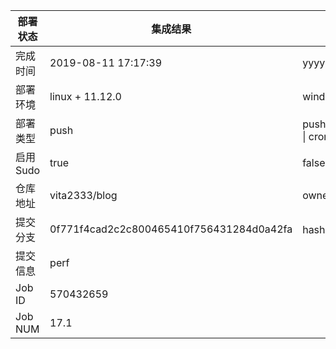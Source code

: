 部署状态 | 集成结果 | 参考值
---|---|---
完成时间 | 2019-08-11 17:17:39 | yyyy-mm-dd hh:mm:ss
部署环境 | linux + 11.12.0 | window \| linux + stable
部署类型 | push | push \| pull_request \| api \| cron
启用Sudo | true | false \| true
仓库地址 | vita2333/blog | owner_name/repo_name
提交分支 | 0f771f4cad2c2c800465410f756431284d0a42fa | hash 16位
提交信息 | perf |
Job ID   | 570432659 |
Job NUM  | 17.1 |

